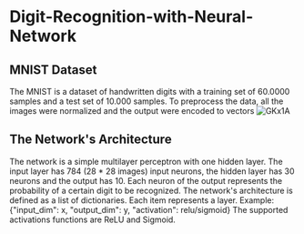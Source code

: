 # Digit-Recognition-with-Neural-Network
## MNIST Dataset
The MNIST is a dataset of handwritten digits with a training set of 60.0000 samples and a test set of 10.000 samples.
To preprocess the data, all the images were normalized and the output were encoded to vectors
![GKx1A](https://user-images.githubusercontent.com/67521354/129426440-f577337b-10d0-4d44-85f0-567f0718ffcc.png)
## The Network's Architecture
The network is a simple multilayer perceptron with one hidden layer.
The input layer has 784 (28 * 28 images) input neurons, the hidden layer has 30 neurons and the output has 10. Each neuron of the output represents the probability of a certain digit to be recognized.
The network's architecture is defined as a list of dictionaries. Each item represents a layer.
Example: {"input_dim": x, "output_dim": y, "activation": relu/sigmoid}
The supported activations functions are ReLU and Sigmoid.
